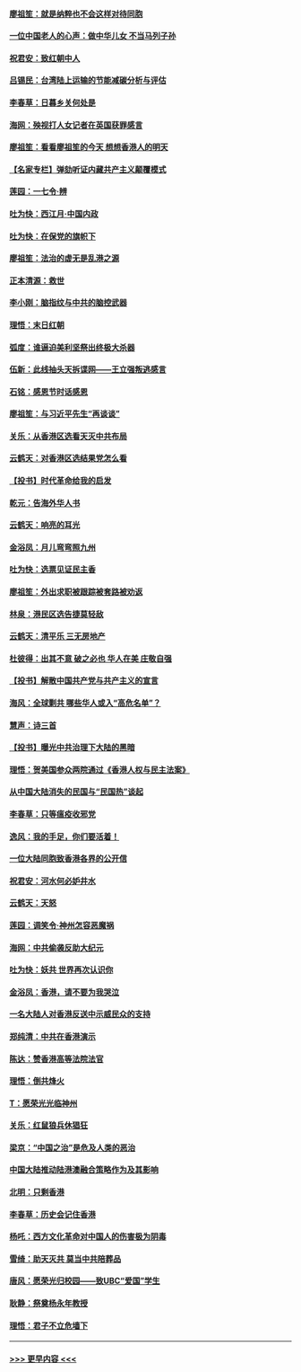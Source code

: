 #### [廖祖笙：就是纳粹也不会这样对待同胞](../pages/nsc993/n11697658.md?t=12041122) 
#### [一位中国老人的心声：做中华儿女 不当马列子孙](../pages/nsc993/n11697525.md?t=12041122) 
#### [祝君安：致红朝中人](../pages/nsc993/n11697518.md?t=12041122) 
#### [吕锡民：台湾陆上运输的节能减碳分析与评估](../pages/nsc993/n11694983.md?t=12041122) 
#### [李春草：日暮乡关何处是](../pages/nsc993/n11694805.md?t=12041122) 
#### [海网：殃视打人女记者在英国获罪感言](../pages/nsc993/n11693832.md?t=12041122) 
#### [廖祖笙：看看廖祖笙的今天 想想香港人的明天](../pages/nsc993/n11693707.md?t=12041122) 
#### [【名家专栏】弹劾听证内藏共产主义颠覆模式](../pages/nsc993/n11693563.md?t=12041122) 
#### [莲园：一七令‧辨](../pages/nsc993/n11692558.md?t=12041122) 
#### [吐为快：西江月·中国内政](../pages/nsc993/n11692071.md?t=12041122) 
#### [吐为快：在保党的旗帜下](../pages/nsc993/n11691188.md?t=12041122) 
#### [廖祖笙：法治的虚无是乱港之源](../pages/nsc993/n11690605.md?t=12041122) 
#### [正本清源：救世](../pages/nsc993/n11689134.md?t=12041122) 
#### [李小刚：脑指纹与中共的脑控武器](../pages/nsc993/n11688900.md?t=12041122) 
#### [理悟：末日红朝](../pages/nsc993/n11688829.md?t=12041122) 
#### [弧度：谁逼迫美利坚祭出终极大杀器](../pages/nsc993/n11688735.md?t=12041122) 
#### [伍新：此线抽头天拆谍网——王立强叛逃感言](../pages/nsc993/n11687981.md?t=12041122) 
#### [石铭：感恩节时话感恩](../pages/nsc993/n11687568.md?t=12041122) 
#### [廖祖笙：与习近平先生“再谈谈”](../pages/nsc993/n11687005.md?t=12041122) 
#### [关乐：从香港区选看天灭中共布局](../pages/nsc993/n11686647.md?t=12041122) 
#### [云鹤天：对香港区选结果党怎么看](../pages/nsc993/n11686216.md?t=12041122) 
#### [【投书】时代革命给我的启发](../pages/nsc993/n11684287.md?t=12041122) 
#### [乾元：告海外华人书](../pages/nsc993/n11684044.md?t=12041122) 
#### [云鹤天：响亮的耳光](../pages/nsc993/n11684254.md?t=12041122) 
#### [金浴凤：月儿弯弯照九州](../pages/nsc993/n11684231.md?t=12041122) 
#### [吐为快：选票见证民主香](../pages/nsc993/n11684206.md?t=12041122) 
#### [廖祖笙：外出求职被跟踪被套路被劝返](../pages/nsc993/n11683874.md?t=12041122) 
#### [林泉：港民区选告捷莫轻敌](../pages/nsc993/n11683930.md?t=12041122) 
#### [云鹤天：清平乐 三无房地产](../pages/nsc993/n11681521.md?t=12041122) 
#### [杜彼得：出其不意 破之必也 华人在美 庄敬自强](../pages/nsc993/n11679554.md?t=12041122) 
#### [【投书】解散中国共产党与共产主义的宣言](../pages/nsc993/n11679177.md?t=12041122) 
#### [海风：全球剿共 哪些华人或入“高危名单”？](../pages/nsc993/n11678617.md?t=12041122) 
#### [慧声：诗三首](../pages/nsc993/n11678848.md?t=12041122) 
#### [【投书】曝光中共治理下大陆的黑暗](../pages/nsc993/n11678674.md?t=12041122) 
#### [理悟：贺美国参众两院通过《香港人权与民主法案》](../pages/nsc993/n11678104.md?t=12041122) 
#### [从中国大陆消失的民国与“民国热”谈起](../pages/nsc993/n11678075.md?t=12041122) 
#### [李春草：只等瘟疫收邪党](../pages/nsc993/n11677308.md?t=12041122) 
#### [逸风：我的手足，你们要活着！](../pages/nsc993/n11676352.md?t=12041122) 
#### [一位大陆同胞致香港各界的公开信](../pages/nsc993/n11675761.md?t=12041122) 
#### [祝君安：河水何必妒井水](../pages/nsc993/n11675746.md?t=12041122) 
#### [云鹤天：天怒](../pages/nsc993/n11675718.md?t=12041122) 
#### [莲园：调笑令‧神州怎容恶魔祸](../pages/nsc993/n11675648.md?t=12041122) 
#### [海网：中共偷袭反助大纪元](../pages/nsc993/n11673515.md?t=12041122) 
#### [吐为快：妖共 世界再次认识你](../pages/nsc993/n11673506.md?t=12041122) 
#### [金浴凤：香港，请不要为我哭泣](../pages/nsc993/n11673248.md?t=12041122) 
#### [一名大陆人对香港反送中示威民众的支持](../pages/nsc993/n11672615.md?t=12041122) 
#### [郑纯清：中共在香港演示](../pages/nsc993/n11670539.md?t=12041122) 
#### [陈达：赞香港高等法院法官](../pages/nsc993/n11669542.md?t=12041122) 
#### [理悟：倒共烽火](../pages/nsc993/n11668844.md?t=12041122) 
#### [T：愿荣光光临神州](../pages/nsc993/n11668421.md?t=12041122) 
#### [关乐：红鼠狼兵休猖狂](../pages/nsc993/n11668378.md?t=12041122) 
#### [梁京：“中国之治”是危及人类的恶治](../pages/nsc993/n11668328.md?t=12041122) 
#### [中国大陆推动陆港澳融合策略作为及其影响](../pages/nsc993/n11668157.md?t=12041122) 
#### [北明：只剩香港](../pages/nsc993/n11668002.md?t=12041122) 
#### [李春草：历史会记住香港](../pages/nsc993/n11667927.md?t=12041122) 
#### [杨吒：西方文化革命对中国人的伤害极为阴毒](../pages/nsc993/n11664521.md?t=12041122) 
#### [雪绮：助天灭共 莫当中共陪葬品](../pages/nsc993/n11662650.md?t=12041122) 
#### [唐风：愿荣光归校园——致UBC“爱国”学生](../pages/nsc993/n11662194.md?t=12041122) 
#### [耿静：祭奠杨永年教授](../pages/nsc993/n11662514.md?t=12041122) 
#### [理悟：君子不立危墙下](../pages/nsc993/n11662172.md?t=12041122) 

----
#### [ >>> 更早内容 <<< ](../indexes/nsc993-earlier.md)

